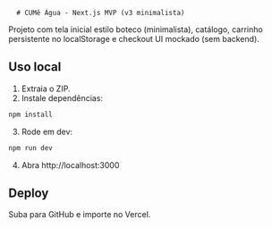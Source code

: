       # CUMê Água - Next.js MVP (v3 minimalista)

Projeto com tela inicial estilo boteco (minimalista), catálogo, carrinho persistente no localStorage e checkout UI mockado (sem backend).

## Uso local

1. Extraia o ZIP.
2. Instale dependências:

```bash
npm install
```

3. Rode em dev:

```bash
npm run dev
```

4. Abra http://localhost:3000

## Deploy

Suba para GitHub e importe no Vercel.
